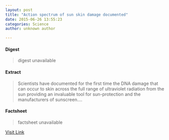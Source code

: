 ```yaml
---
layout: post
title: "Action spectrum of sun skin damage documented"
date: 2015-06-26 13:55:23
categories: Science
author: unknown author

---
```



#### Digest
>digest unavailable

#### Extract
>Scientists have documented for the first time the DNA damage that can occur to skin across the full range of ultraviolet radiation from the sun providing an invaluable tool for sun-protection and the manufacturers of sunscreen....

#### Factsheet
>factsheet unavailable

[Visit Link](http://www.sciencedaily.com/releases/2015/06/150626095523.htm)


